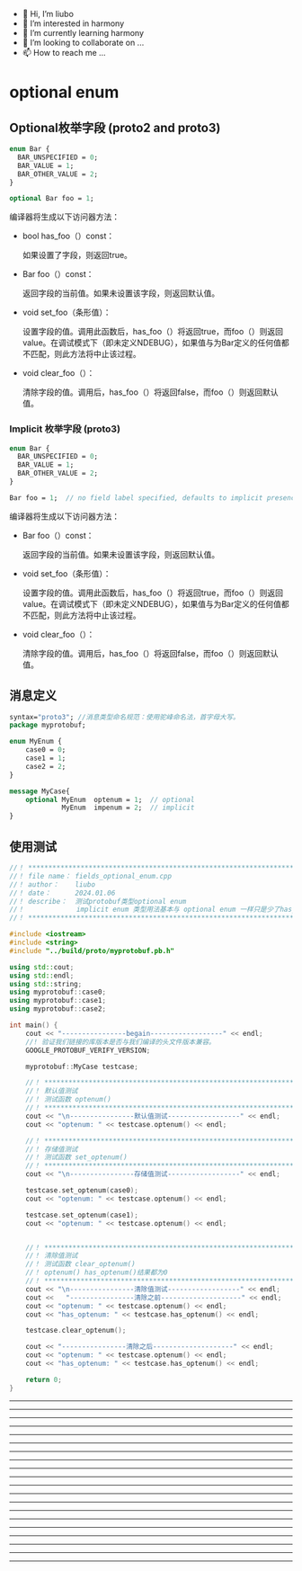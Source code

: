 * 👋 Hi, I’m liubo
* 👀 I’m interested in harmony
* 🌱 I’m currently learning harmony
* 💞️ I’m looking to collaborate on ...
* 📫 How to reach me ...



# optional enum





## Optional枚举字段 (proto2 and proto3)



```protobuf
enum Bar {
  BAR_UNSPECIFIED = 0;
  BAR_VALUE = 1;
  BAR_OTHER_VALUE = 2;
}

optional Bar foo = 1;
```

编译器将生成以下访问器方法：

- bool has_foo（）const：

  如果设置了字段，则返回true。

- Bar foo（）const：

  返回字段的当前值。如果未设置该字段，则返回默认值。

- void set_foo（条形值）：

  设置字段的值。调用此函数后，has_foo（）将返回true，而foo（）则返回value。在调试模式下（即未定义NDEBUG），如果值与为Bar定义的任何值都不匹配，则此方法将中止该过程。

- void clear_foo（）：

  清除字段的值。调用后，has_foo（）将返回false，而foo（）则返回默认值。



### Implicit 枚举字段 (proto3)

```protobuf
enum Bar {
  BAR_UNSPECIFIED = 0;
  BAR_VALUE = 1;
  BAR_OTHER_VALUE = 2;
}

Bar foo = 1;  // no field label specified, defaults to implicit presence.
```

编译器将生成以下访问器方法：

- Bar foo（）const：

  返回字段的当前值。如果未设置该字段，则返回默认值。

- void set_foo（条形值）：

  设置字段的值。调用此函数后，has_foo（）将返回true，而foo（）则返回value。在调试模式下（即未定义NDEBUG），如果值与为Bar定义的任何值都不匹配，则此方法将中止该过程。

- void clear_foo（）：

  清除字段的值。调用后，has_foo（）将返回false，而foo（）则返回默认值。



## 消息定义

```protobuf
syntax="proto3"; //消息类型命名规范：使⽤驼峰命名法，⾸字⺟⼤写。
package myprotobuf;

enum MyEnum {
    case0 = 0;
    case1 = 1;
    case2 = 2;
}

message MyCase{
    optional MyEnum  optenum = 1;  // optional
             MyEnum  impenum = 2;  // implicit
}

```





## 使用测试

```c++
//！ ********************************************************************
//！ file name： fields_optional_enum.cpp
//！ author：    liubo
//！ date：      2024.01.06
//！ describe：  测试protobuf类型optional enum 
//！             implicit enum 类型用法基本与 optional enum 一样只是少了has_XXX函数
//！ ********************************************************************

#include <iostream>
#include <string>
#include "../build/proto/myprotobuf.pb.h"

using std::cout;
using std::endl;
using std::string;
using myprotobuf::case0;
using myprotobuf::case1;
using myprotobuf::case2;

int main() {
    cout << "----------------begain------------------" << endl;
    //! 验证我们链接的库版本是否与我们编译的头文件版本兼容。
    GOOGLE_PROTOBUF_VERIFY_VERSION;

    myprotobuf::MyCase testcase;

    //！ ********************************************************************
    //！ 默认值测试
    //！ 测试函数 optenum()
    //！ ********************************************************************
    cout << "\n----------------默认值测试------------------" << endl;
    cout << "optenum: " << testcase.optenum() << endl;

    //！ ********************************************************************
    //！ 存储值测试
    //！ 测试函数 set_optenum()
    //！ ********************************************************************
    cout << "\n----------------存储值测试------------------" << endl;

    testcase.set_optenum(case0);
    cout << "optenum: " << testcase.optenum() << endl;

    testcase.set_optenum(case1);
    cout << "optenum: " << testcase.optenum() << endl;


    //！ ********************************************************************
    //！ 清除值测试
    //！ 测试函数 clear_optenum()
    //！ optenum() has_optenum()结果都为0
    //！ ********************************************************************
    cout << "\n----------------清除值测试------------------" << endl;
    cout <<   "----------------清除之前--------------------" << endl;
    cout << "optenum: " << testcase.optenum() << endl;
    cout << "has_optenum: " << testcase.has_optenum() << endl;

    testcase.clear_optenum();

    cout << "----------------清除之后--------------------" << endl;
    cout << "optenum: " << testcase.optenum() << endl;
    cout << "has_optenum: " << testcase.has_optenum() << endl;

    return 0;
}

```












---

---

---

---

---

---

---

---

---

---

---

---

---

---

---

---

---

---

---

---













  